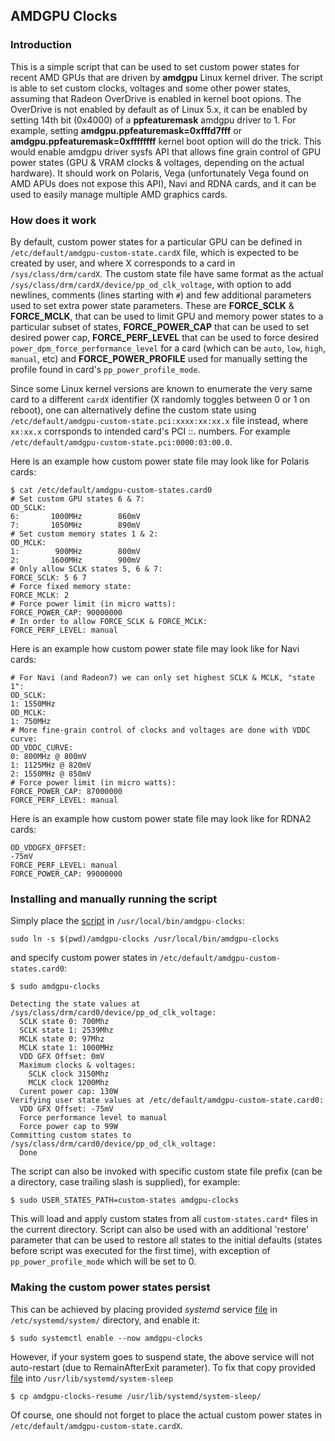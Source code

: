 ## AMDGPU Clocks

### Introduction

This is a simple script that can be used to set custom power states for recent
AMD GPUs that are driven by **amdgpu** Linux kernel driver. The script is able
to set custom clocks, voltages and some other power states, assuming that
Radeon OverDrive is enabled in kernel boot opions. The OverDrive is not enabled
by default as of Linux 5.x, it can be enabled by setting 14th bit (0x4000) of a
**ppfeaturemask** amdgpu driver to 1. For example, setting
**amdgpu.ppfeaturemask=0xfffd7fff** or **amdgpu.ppfeaturemask=0xffffffff**
kernel boot option will do the trick. This would enable amdgpu driver sysfs
API that allows fine grain control of GPU power states (GPU & VRAM clocks &
voltages, depending on the actual hardware).
It should work on Polaris, Vega (unfortunately Vega found on AMD APUs does
not expose this API), Navi and RDNA cards, and it can be used to easily manage
multiple AMD graphics cards.

### How does it work

By default, custom power states for a particular GPU can be defined in
`/etc/default/amdgpu-custom-state.cardX` file, which is expected to be created
by user, and where X corresponds to a card in `/sys/class/drm/cardX`. The
custom state file have same format as the actual
`/sys/class/drm/cardX/device/pp_od_clk_voltage`, with option to add
newlines, comments (lines starting with `#`) and few additional parameters used
to set extra power state parameters. These are **FORCE_SCLK** & **FORCE_MCLK**,
that can be used to limit GPU and memory power states to a particular subset
of states, **FORCE_POWER_CAP** that can be used to set desired power cap,
**FORCE_PERF_LEVEL** that can be used to force desired
`power_dpm_force_performance_level` for a card (which can be `auto`, `low`,
`high`, `manual`, etc) and **FORCE_POWER_PROFILE** used for manually setting
the profile found in card's `pp_power_profile_mode`.

Since some Linux kernel versions are known to enumerate the very same card to
a different `cardX` identifier (X randomly toggles between 0 or 1 on reboot),
one can alternatively define the custom state using
`/etc/default/amdgpu-custom-state.pci:xxxx:xx:xx.x` file instead, where
`xx:xx.x` corrsponds to intended card's PCI <domain>:<bus>:<device>.<function>
numbers. For example `/etc/default/amdgpu-custom-state.pci:0000:03:00.0`.

Here is an example how custom power state file may look like for Polaris cards:

    $ cat /etc/default/amdgpu-custom-states.card0
    # Set custom GPU states 6 & 7:
    OD_SCLK:
    6:       1000MHz        860mV
    7:       1050MHz        890mV
    # Set custom memory states 1 & 2:
    OD_MCLK:
    1:        900MHz        800mV
    2:       1600MHz        900mV
    # Only allow SCLK states 5, 6 & 7:
    FORCE_SCLK: 5 6 7
    # Force fixed memory state:
    FORCE_MCLK: 2
    # Force power limit (in micro watts):
    FORCE_POWER_CAP: 90000000
    # In order to allow FORCE_SCLK & FORCE_MCLK:
    FORCE_PERF_LEVEL: manual

Here is an example how custom power state file may look like for Navi cards:

    # For Navi (and Radeon7) we can only set highest SCLK & MCLK, "state 1":
    OD_SCLK:
    1: 1550MHz
    OD_MCLK:
    1: 750MHz
    # More fine-grain control of clocks and voltages are done with VDDC curve:
    OD_VDDC_CURVE:
    0: 800MHz @ 800mV
    1: 1125MHz @ 820mV
    2: 1550MHz @ 850mV
    # Force power limit (in micro watts):
    FORCE_POWER_CAP: 87000000
    FORCE_PERF_LEVEL: manual

Here is an example how custom power state file may look like for RDNA2 cards:

    OD_VDDGFX_OFFSET:
    -75mV
    FORCE_PERF_LEVEL: manual
    FORCE_POWER_CAP: 99000000

### Installing and manually running the script

Simply place the [script](amdgpu-clocks) in `/usr/local/bin/amdgpu-clocks`:

    sudo ln -s $(pwd)/amdgpu-clocks /usr/local/bin/amdgpu-clocks

and specify custom power states in `/etc/default/amdgpu-custom-states.card0`:

    $ sudo amdgpu-clocks

    Detecting the state values at /sys/class/drm/card0/device/pp_od_clk_voltage:
      SCLK state 0: 700Mhz
      SCLK state 1: 2539Mhz
      MCLK state 0: 97Mhz
      MCLK state 1: 1000MHz
      VDD GFX Offset: 0mV
      Maximum clocks & voltages:
        SCLK clock 3150Mhz
        MCLK clock 1200Mhz
      Curent power cap: 130W
    Verifying user state values at /etc/default/amdgpu-custom-state.card0:
      VDD GFX Offset: -75mV
      Force performance level to manual
      Force power cap to 99W
    Committing custom states to /sys/class/drm/card0/device/pp_od_clk_voltage:
      Done

The script can also be invoked with specific custom state file prefix (can be
a directory, case trailing slash is supplied), for example:

    $ sudo USER_STATES_PATH=custom-states amdgpu-clocks

This will load and apply custom states from all `custom-states.card*` files
in the current directory. Script can also be used with an additional 'restore'
parameter that can be used to restore all states to the initial defaults
(states before script was executed for the first time), with exception of
`pp_power_profile_mode` which will be set to 0.

### Making the custom power states persist

This can be achieved by placing provided *systemd* service
[file](amdgpu-clocks.service) in `/etc/systemd/system/` directory,
and enable it:

    $ sudo systemctl enable --now amdgpu-clocks

However, if your system goes to suspend state, the above service will not
auto-restart (due to RemainAfterExit parameter). To fix that copy provided
[file](amdgpu-clocks-resume) into `/usr/lib/systemd/system-sleep`

    $ cp amdgpu-clocks-resume /usr/lib/systemd/system-sleep/

Of course, one should not forget to place the actual custom power states in
`/etc/default/amdgpu-custom-state.cardX`.
